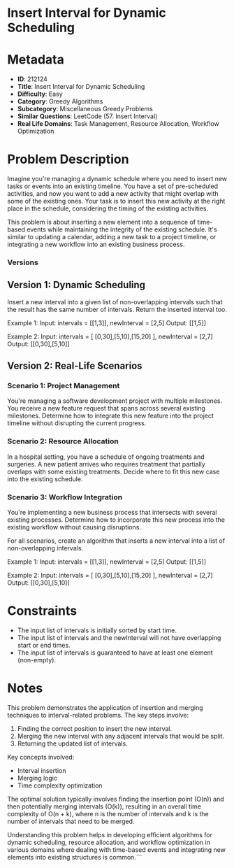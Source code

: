 # Insert Interval for Dynamic Scheduling

# Metadata

- **ID**: 212124
- **Title**: Insert Interval for Dynamic Scheduling
- **Difficulty**: Easy
- **Category**: Greedy Algorithms
- **Subcategory**: Miscellaneous Greedy Problems
- **Similar Questions**: LeetCode (57. Insert Interval)
- **Real Life Domains**: Task Management, Resource Allocation, Workflow Optimization

# Problem Description

Imagine you're managing a dynamic schedule where you need to insert new tasks or events into an existing timeline. You have a set of pre-scheduled activities, and now you want to add a new activity that might overlap with some of the existing ones. Your task is to insert this new activity at the right place in the schedule, considering the timing of the existing activities.

This problem is about inserting a new element into a sequence of time-based events while maintaining the integrity of the existing schedule. It's similar to updating a calendar, adding a new task to a project timeline, or integrating a new workflow into an existing business process.

### Versions

## Version 1: Dynamic Scheduling

Insert a new interval into a given list of non-overlapping intervals such that the result has the same number of intervals. Return the inserted interval too.

Example 1:
Input: intervals = [[1,3]], newInterval = [2,5]
Output: [[1,5]]

Example 2:
Input: intervals = [ [0,30],[5,10],[15,20] ], newInterval = [2,7]
Output: [[0,30],[5,10]]

## Version 2: Real-Life Scenarios

### Scenario 1: Project Management

You're managing a software development project with multiple milestones. You receive a new feature request that spans across several existing milestones. Determine how to integrate this new feature into the project timeline without disrupting the current progress.

### Scenario 2: Resource Allocation

In a hospital setting, you have a schedule of ongoing treatments and surgeries. A new patient arrives who requires treatment that partially overlaps with some existing treatments. Decide where to fit this new case into the existing schedule.

### Scenario 3: Workflow Integration

You're implementing a new business process that intersects with several existing processes. Determine how to incorporate this new process into the existing workflow without causing disruptions.

For all scenarios, create an algorithm that inserts a new interval into a list of non-overlapping intervals.

Example 1:
Input: intervals = [[1,3]], newInterval = [2,5]
Output: [[1,5]]

Example 2:
Input: intervals = [ [0,30],[5,10],[15,20] ], newInterval = [2,7]
Output: [[0,30],[5,10]]

# Constraints

- The input list of intervals is initially sorted by start time.
- The input list of intervals and the newInterval will not have overlapping start or end times.
- The input list of intervals is guaranteed to have at least one element (non-empty).

# Notes

This problem demonstrates the application of insertion and merging techniques to interval-related problems. The key steps involve:

1. Finding the correct position to insert the new interval.
2. Merging the new interval with any adjacent intervals that would be split.
3. Returning the updated list of intervals.

Key concepts involved:
- Interval insertion
- Merging logic
- Time complexity optimization

The optimal solution typically involves finding the insertion point (O(n)) and then potentially merging intervals (O(k)), resulting in an overall time complexity of O(n + k), where n is the number of intervals and k is the number of intervals that need to be merged.

Understanding this problem helps in developing efficient algorithms for dynamic scheduling, resource allocation, and workflow optimization in various domains where dealing with time-based events and integrating new elements into existing structures is common.```

